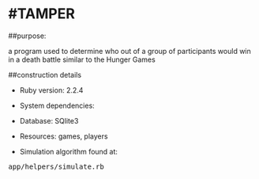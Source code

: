 #TAMPER
=========

##purpose:

a program used to determine who out of a group of participants would win in a death battle similar to the Hunger Games

##construction details

* Ruby version: 2.2.4

* System dependencies: 

* Database: SQlite3

* Resources: games, players

* Simulation algorithm found at:

<tt>app/helpers/simulate.rb</tt>